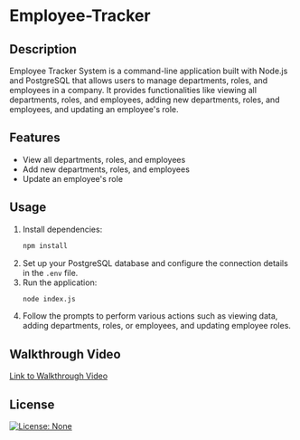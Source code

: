 # Employee-Tracker

## Description
Employee Tracker System is a command-line application built with Node.js and PostgreSQL that allows users to manage departments, roles, and employees in a company. It provides functionalities like viewing all departments, roles, and employees, adding new departments, roles, and employees, and updating an employee's role.

## Features
- View all departments, roles, and employees
- Add new departments, roles, and employees
- Update an employee's role

## Usage
1. Install dependencies:
   ```bash
   npm install
   ```
2. Set up your PostgreSQL database and configure the connection details in the `.env` file.
3. Run the application:
    ```bash
    node index.js
    ```
4. Follow the prompts to perform various actions such as viewing data, adding departments, roles, or employees, and updating employee roles.

## Walkthrough Video
[Link to Walkthrough Video](https://drive.google.com/file/d/1CfdyNsNR-rPHMuTGwocaDwmHj_JHAwxo/preview)


## License

[![License: None](https://img.shields.io/badge/License-None-lightgrey.svg)](#)